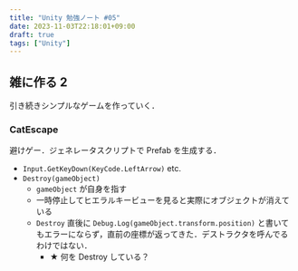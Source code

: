 ```yaml
---
title: "Unity 勉強ノート #05"
date: 2023-11-03T22:18:01+09:00
draft: true
tags: ["Unity"]
---
```

## 雑に作る 2
引き続きシンプルなゲームを作っていく．

### CatEscape
避けゲー．ジェネレータスクリプトで Prefab を生成する．

- `Input.GetKeyDown(KeyCode.LeftArrow)` etc.
- `Destroy(gameObject)`
  - `gameObject` が自身を指す 
  - 一時停止してヒエラルキービューを見ると実際にオブジェクトが消えている
  - `Destroy` 直後に `Debug.Log(gameObject.transform.position)` と書いてもエラーにならず，直前の座標が返ってきた．デストラクタを呼んでるわけではない．
    - ★ 何を Destroy している？
